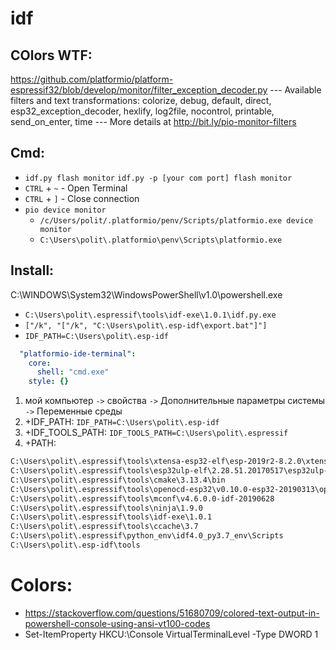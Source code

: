 # idf

## COlors WTF:
https://github.com/platformio/platform-espressif32/blob/develop/monitor/filter_exception_decoder.py
--- Available filters and text transformations: colorize, debug, default, direct, esp32_exception_decoder, hexlify, log2file, nocontrol, printable, send_on_enter, time
--- More details at http://bit.ly/pio-monitor-filters

## Cmd:
* `idf.py flash monitor` `idf.py -p [your com port] flash monitor`
* `CTRL` + `~` - Open Terminal
* `CTRL` + `]` - Close connection
* `pio device monitor`
  - `/c/Users/polit/.platformio/penv/Scripts/platformio.exe device monitor`
  - `C:\Users\polit\.platformio\penv\Scripts\platformio.exe`


## Install:

C:\WINDOWS\System32\WindowsPowerShell\v1.0\powershell.exe
* `C:\Users\polit\.espressif\tools\idf-exe\1.0.1\idf.py.exe`
* `["/k", "["/k", "C:\Users\polit\.esp-idf\export.bat"]"]`
* `IDF_PATH=C:\Users\polit\.esp-idf`

```yml
  "platformio-ide-terminal":
    core:
      shell: "cmd.exe"
    style: {}
```

1. мой компьютер `->` свойства `->` Дополнительные параметры системы `->` Переменные среды
1. +IDF_PATH: `IDF_PATH=C:\Users\polit\.esp-idf`
1. +IDF_TOOLS_PATH: `IDF_TOOLS_PATH=C:\Users\polit\.espressif`
1. +PATH:
```cmd
C:\Users\polit\.espressif\tools\xtensa-esp32-elf\esp-2019r2-8.2.0\xtensa-esp32-elf\bin
C:\Users\polit\.espressif\tools\esp32ulp-elf\2.28.51.20170517\esp32ulp-elf-binutils\bin
C:\Users\polit\.espressif\tools\cmake\3.13.4\bin
C:\Users\polit\.espressif\tools\openocd-esp32\v0.10.0-esp32-20190313\openocd-esp32\bin
C:\Users\polit\.espressif\tools\mconf\v4.6.0.0-idf-20190628
C:\Users\polit\.espressif\tools\ninja\1.9.0
C:\Users\polit\.espressif\tools\idf-exe\1.0.1
C:\Users\polit\.espressif\tools\ccache\3.7
C:\Users\polit\.espressif\python_env\idf4.0_py3.7_env\Scripts
C:\Users\polit\.esp-idf\tools
```

# Colors:
* https://stackoverflow.com/questions/51680709/colored-text-output-in-powershell-console-using-ansi-vt100-codes
* Set-ItemProperty HKCU:\Console VirtualTerminalLevel -Type DWORD 1
